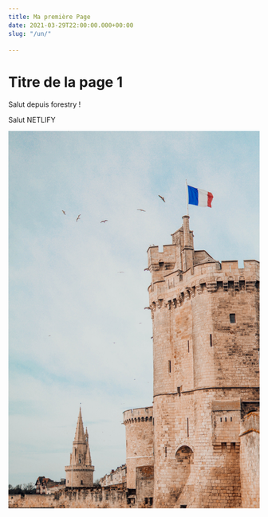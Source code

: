 ```yaml
---
title: Ma première Page
date: 2021-03-29T22:00:00.000+00:00
slug: "/un/"

---
```

# Titre de la page 1

Salut depuis forestry !

Salut NETLIFY

![Mon image](../images/deux.jpg)